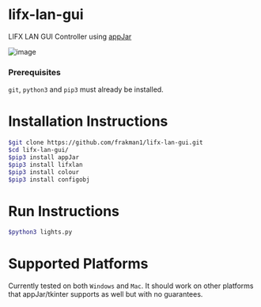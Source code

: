 # lifx-lan-gui
LIFX LAN GUI Controller using [appJar](https://github.com/jarvisteach/appJar) 

![image](https://user-images.githubusercontent.com/5826484/36191726-7e19c35a-112c-11e8-824e-2029b144dc26.png)

### Prerequisites

`git`, `python3` and `pip3` must already be installed.

# Installation Instructions
```bash
$git clone https://github.com/frakman1/lifx-lan-gui.git
$cd lifx-lan-gui/
$pip3 install appJar
$pip3 install lifxlan
$pip3 install colour
$pip3 install configobj
```
# Run Instructions
```bash
$python3 lights.py
```

# Supported Platforms

Currently tested on both `Windows` and `Mac`. It should work on other platforms that appJar/tkinter supports as well but with no guarantees.
